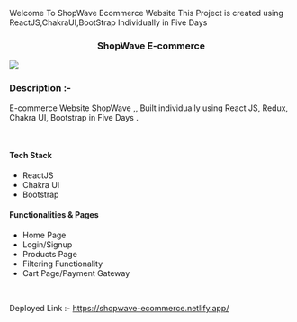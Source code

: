 Welcome To ShopWave Ecommerce Website
This Project is created using ReactJS,ChakraUI,BootStrap Individually in Five Days

<h3  align="center">ShopWave E-commerce </h3>
<image src="https://i.imgur.com/4iBvGsE.png"/>
<h3>Description :-</h3>
<p>E-commerce Website ShopWave ,, Built individually using React JS, Redux, Chakra UI, Bootstrap in Five Days . </p>
<br/>
<h4>Tech Stack</h4>
<ul>
<li>ReactJS</li>
<li>Chakra UI</li>
<li>Bootstrap</li>
</ul>

<h4>Functionalities & Pages</h4>
<ul>
<li>Home Page</li>
<li>Login/Signup</li>
<li>Products Page</li>
<li>Filtering Functionality</li>
<li>Cart Page/Payment Gateway</li>

</ul>
<br/>



Deployed Link :-
<a href="https://shopwave-ecommerce.netlify.app/" target="_blank">https://shopwave-ecommerce.netlify.app/</a>
